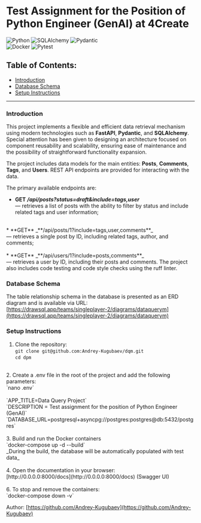 # Test Assignment for the Position of Python Engineer (GenAI) at 4Create
![Python](https://img.shields.io/badge/Python-3.13.2-green)
![SQLAlchemy](https://img.shields.io/badge/SQLAlchemy-2.0.14-green)
![Pydantic](https://img.shields.io/badge/Pydantic-2.11.5-green)<br>
![Docker](https://img.shields.io/badge/Docker-gray)
![Pytest](https://img.shields.io/badge/Pytest-gray)
<br>
## Table of Contents:

- [Introduction](#introduction)
- [Database Schema](#database-schema)
- [Setup Instructions](#setup-instructions)
----
### <anchor>Introduction</anchor>
This project implements a flexible and efficient data retrieval mechanism 
using modern technologies such as **FastAPI**, **Pydantic**, and **SQLAlchemy**. 
Special attention has been given to designing an architecture focused 
on component reusability and scalability, ensuring ease of maintenance 
and the possibility of straightforward functionality expansion.

The project includes data models for the main entities: **Posts**, **Comments**, **Tags**, and **Users**. 
REST API endpoints are provided for interacting with the data. 

The primary available endpoints are:<br>
* **GET** _**/api/posts?status=draft&include=tags,user**_<br>
— retrieves a list of posts with the ability to filter by status and include related tags and user information;<br>
<br>
* **GET** _**/api/posts/1?include=tags,user,comments**_<br> 
— retrieves a single post by ID, including related tags, author, and comments;<br>
<br>
* **GET** _**/api/users/1?include=posts,comments**_<br> 
— retrieves a user by ID, including their posts and comments.
The project also includes code testing and code style checks using the ruff linter.

### <anchor>Database Schema</anchor>
The table relationship schema in the database is presented as an ERD diagram and is available via URL: <br>
[https://drawsql.app/teams/singleplayer-2/diagrams/dataquerym](https://drawsql.app/teams/singleplayer-2/diagrams/dataquerym)

### <anchor>Setup Instructions</anchor>

1. Clone the repository:<br>
`git clone git@github.com:Andrey-Kugubaev/dqm.git`<br>
`cd dpm`<br>
<br>
2. Create a .env file in the root of the project and add the following parameters:<br>
`nano .env`<br>
<br>
`APP_TITLE=Data Query Project`<br>
`DESCRIPTION = Test assignment for the position of Python Engineer (GenAI)`<br>
`DATABASE_URL=postgresql+asyncpg://postgres:postgres@db:5432/postgres`<br>
<br>
3. Build and run the Docker containers<br>
`docker-compose up -d --build`<br>
_During the build, the database will be automatically populated with test data_<br>
<br>
4. Open the documentation in your browser:<br>
[http://0.0.0.0:8000/docs](http://0.0.0.0:8000/docs) (Swagger UI)<br>
<br>
6. To stop and remove the containers:<br>
`docker-compose down -v`<br>

Author: [https://github.com/Andrey-Kugubaev](https://github.com/Andrey-Kugubaev)